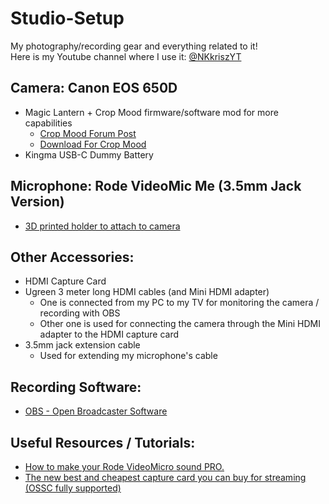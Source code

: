 # Studio-Setup
My photography/recording gear and everything related to it!  
Here is my Youtube channel where I use it: [@NKkriszYT](https://www.youtube.com/@NKkriszYT)

## Camera: Canon EOS 650D
- Magic Lantern + Crop Mood firmware/software mod for more capabilities
  - [Crop Mood Forum Post](https://www.magiclantern.fm/forum/index.php?topic=26851)
  - [Download For Crop Mood](https://bitbucket.org/bilal_fakhouri/crop-mood-builds/downloads/)
- Kingma USB-C Dummy Battery

## Microphone: Rode VideoMic Me (3.5mm Jack Version)
- [3D printed holder to attach to camera](https://www.printables.com/model/298735-rode-videomic-me-hotshoe-coldshoe-adapter)

## Other Accessories:
- HDMI Capture Card
- Ugreen 3 meter long HDMI cables (and Mini HDMI adapter)
  - One is connected from my PC to my TV for monitoring the camera / recording with OBS
  - Other one is used for connecting the camera through the Mini HDMI adapter to the HDMI capture card
- 3.5mm jack extension cable
  - Used for extending my microphone's cable

## Recording Software:
- [OBS - Open Broadcaster Software](https://obsproject.com/)

## Useful Resources / Tutorials:
- [How to make your Rode VideoMicro sound PRO.](https://www.youtube.com/watch?v=jfB1VUMip80)
- [The new best and cheapest capture card you can buy for streaming (OSSC fully supported)](https://www.youtube.com/watch?v=Ts_Xnh3ZJaw)
